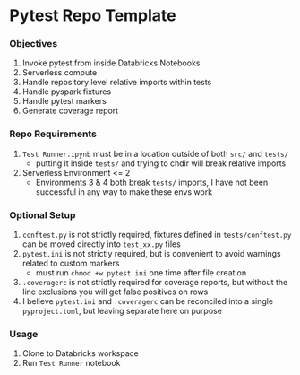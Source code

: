 # Pytest Repo Template

### Objectives
1. Invoke pytest from inside Databricks Notebooks
2. Serverless compute
3. Handle repository level relative imports within tests
4. Handle pyspark fixtures
5. Handle pytest markers
6. Generate coverage report

### Repo Requirements
1. `Test Runner.ipynb` must be in a location outside of both `src/` and `tests/`
    - putting it inside `tests/` and trying to chdir will break relative imports
2. Serverless Environment <= 2
    - Environments 3 & 4 both break `tests/` imports, I have not been successful in any way to make these envs work

### Optional Setup
1. `conftest.py` is not strictly required, fixtures defined in `tests/conftest.py` can be moved directly into `test_xx.py` files
2. `pytest.ini` is not strictly required, but is convenient to avoid warnings related to custom markers
    - must run `chmod +w pytest.ini` one time after file creation
3. `.coveragerc` is not strictly required for coverage reports, but without the line exclusions you will get false positives on rows
4. I believe `pytest.ini` and `.coveragerc` can be reconciled into a single `pyproject.toml`, but leaving separate here on purpose

### Usage
1. Clone to Databricks workspace
2. Run `Test Runner` notebook
